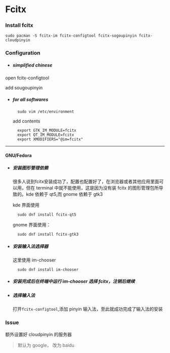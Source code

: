 # Fcitx

### Install fcitx

    sudo pacman -S fcitx-im fcitx-configtool fcitx-sogoupinyin fcitx-cloudpinyin

### Configuration

- ##### simplified chinese

open fcitx-configtool

add sougoupinyin

- ##### for all softwares

        sudo vim /etc/environment

    add contents

        export GTK_IM_MODULE=fcitx
        export QT_IM_MODULE=fcitx
        export XMODIFIERS="@im=fcitx"

***

#### GNU/Fedora

- ##### 安装图形管理依赖

    很多人说到fcitx安装成功了，配置也配置好了，在浏览器或者其他应用里面可以用，但在 terminal 中就不能使用，这是因为没有装 fcitx 的图形管理包所导致的。kde 依赖于 qt5,而 gnome 依赖于 gtk3

    kde 界面使用

        sudo dnf install fcitx-qt5

    gnome 界面使用：

        sudo dnf install fcitx-gtk3

- ##### 安装输入法选择器

    这里使用 im-chooser

        sudo dnf install im-chooser

- ##### 安装完成后在终端中运行 im-chooser 选择 fcitx，注销后继续

- ##### 选择输入法

    打开`fcitx-configtool`,添加 pinyin 输入法，至此就成功完成了输入法的安装

### Issue

额外设置好 cloudpinyin 的服务器
> 默认为 google， 改为 baidu

